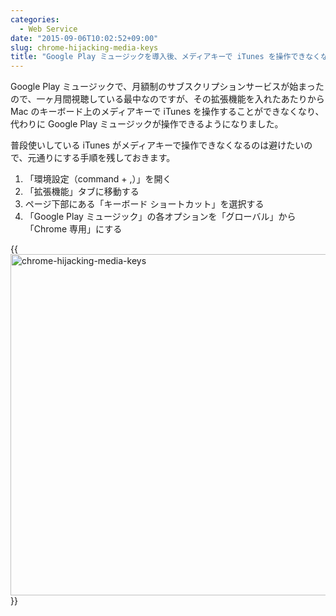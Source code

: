 ```yaml
---
categories:
  - Web Service
date: "2015-09-06T10:02:52+09:00"
slug: chrome-hijacking-media-keys
title: "Google Play ミュージックを導入後、メディアキーで iTunes を操作できなくなった時の対処法"
---
```


Google Play ミュージックで、月額制のサブスクリプションサービスが始まったので、一ヶ月間視聴している最中なのですが、その拡張機能を入れたあたりから Mac のキーボード上のメディアキーで iTunes を操作することができなくなり、代わりに Google Play ミュージックが操作できるようになりました。

普段使いしている iTunes がメディアキーで操作できなくなるのは避けたいので、元通りにする手順を残しておきます。

1. 「環境設定（command + ,）」を開く
1. 「拡張機能」タブに移動する
1. ページ下部にある「キーボード ショートカット」を選択する
1. 「Google Play ミュージック」の各オプションを「グローバル」から「Chrome 専用」にする

{{<img alt="chrome-hijacking-media-keys" src="/images/2015/09/extensions.png" width="728" height="546">}}

